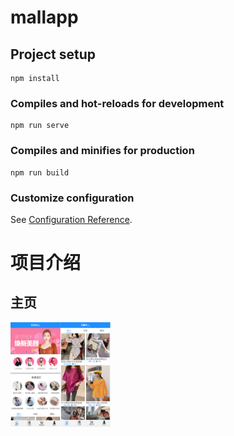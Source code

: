 # mallapp

## Project setup
```
npm install
```

### Compiles and hot-reloads for development
```
npm run serve
```

### Compiles and minifies for production
```
npm run build
```

### Customize configuration
See [Configuration Reference](https://cli.vuejs.org/config/).

# 项目介绍

## 主页
<img src="img/home.png" alt="home " style="width:80px;" /><img src="img/home1.png" alt="home1 " style="width:80px;" />
